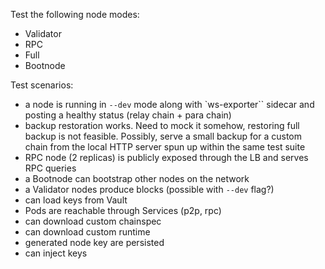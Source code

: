 Test the following node modes:
- Validator
- RPC
- Full
- Bootnode

Test scenarios:
- a node is running in `--dev` mode along with `ws-exporter`` sidecar and posting a healthy status (relay chain + para chain)
- backup restoration works. Need to mock it somehow, restoring full backup is not feasible. Possibly, serve a small backup for a custom chain from the local HTTP server spun up within the same test suite
- RPC node (2 replicas) is publicly exposed through the LB and serves RPC queries
- a Bootnode can bootstrap other nodes on the network
- a Validator nodes produce blocks (possible with `--dev` flag?)
- can load keys from Vault
- Pods are reachable through Services (p2p, rpc)
- can download custom chainspec
- can download custom runtime
- generated node key are persisted
- can inject keys

